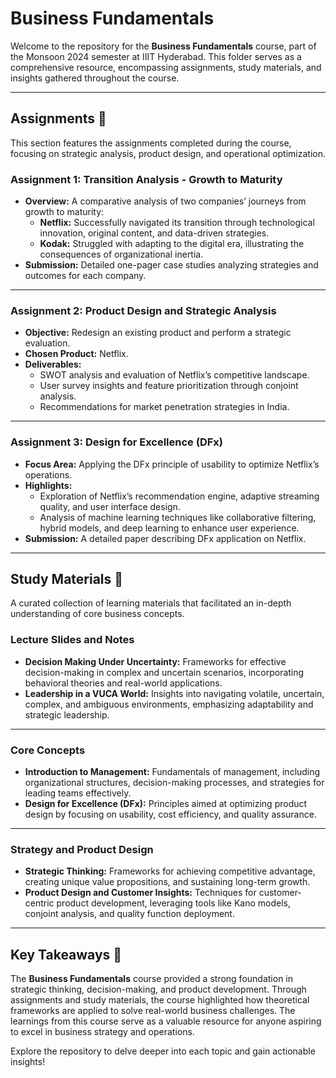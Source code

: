 

# Business Fundamentals 

Welcome to the repository for the **Business Fundamentals** course, part of the Monsoon 2024 semester at IIIT Hyderabad. This folder serves as a comprehensive resource, encompassing assignments, study materials, and insights gathered throughout the course.

---

## **Assignments** 📑

This section features the assignments completed during the course, focusing on strategic analysis, product design, and operational optimization.

### **Assignment 1: Transition Analysis - Growth to Maturity**
- **Overview:** A comparative analysis of two companies’ journeys from growth to maturity:
  - **Netflix:** Successfully navigated its transition through technological innovation, original content, and data-driven strategies.
  - **Kodak:** Struggled with adapting to the digital era, illustrating the consequences of organizational inertia.
- **Submission:** Detailed one-pager case studies analyzing strategies and outcomes for each company.

---

### **Assignment 2: Product Design and Strategic Analysis**
- **Objective:** Redesign an existing product and perform a strategic evaluation.
- **Chosen Product:** Netflix.
- **Deliverables:**  
  - SWOT analysis and evaluation of Netflix’s competitive landscape.  
  - User survey insights and feature prioritization through conjoint analysis.  
  - Recommendations for market penetration strategies in India.

---

### **Assignment 3: Design for Excellence (DFx)**
- **Focus Area:** Applying the DFx principle of usability to optimize Netflix’s operations.
- **Highlights:**  
  - Exploration of Netflix’s recommendation engine, adaptive streaming quality, and user interface design.  
  - Analysis of machine learning techniques like collaborative filtering, hybrid models, and deep learning to enhance user experience.
- **Submission:** A detailed paper describing DFx application on Netflix.

---

## **Study Materials** 📘

A curated collection of learning materials that facilitated an in-depth understanding of core business concepts.

### **Lecture Slides and Notes**
- **Decision Making Under Uncertainty:** Frameworks for effective decision-making in complex and uncertain scenarios, incorporating behavioral theories and real-world applications.
- **Leadership in a VUCA World:** Insights into navigating volatile, uncertain, complex, and ambiguous environments, emphasizing adaptability and strategic leadership.

---

### **Core Concepts**
- **Introduction to Management:** Fundamentals of management, including organizational structures, decision-making processes, and strategies for leading teams effectively.
- **Design for Excellence (DFx):** Principles aimed at optimizing product design by focusing on usability, cost efficiency, and quality assurance.

---

### **Strategy and Product Design**
- **Strategic Thinking:** Frameworks for achieving competitive advantage, creating unique value propositions, and sustaining long-term growth.
- **Product Design and Customer Insights:** Techniques for customer-centric product development, leveraging tools like Kano models, conjoint analysis, and quality function deployment.

---

## Key Takeaways 🎯
The **Business Fundamentals** course provided a strong foundation in strategic thinking, decision-making, and product development. Through assignments and study materials, the course highlighted how theoretical frameworks are applied to solve real-world business challenges. The learnings from this course serve as a valuable resource for anyone aspiring to excel in business strategy and operations.

Explore the repository to delve deeper into each topic and gain actionable insights!

